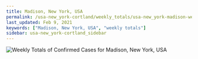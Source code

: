 ```yaml
---
title: Madison, New York, USA
permalink: /usa-new_york-cortland/weekly_totals/usa-new_york-madison-weekly_totals.html
last_updated: Feb 9, 2021
keywords: ["Madison, New York, USA", "weekly totals"]
sidebar: usa-new_york-cortland_sidebar
---
```


![Weekly Totals of Confirmed Cases for Madison, New York, USA](/covid_tracker/images/graphs/usa-new_york-madison-weekly_totals_graph.png)
